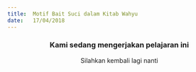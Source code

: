 ```yaml
---
title:  Motif Bait Suci dalam Kitab Wahyu
date:   17/04/2018
---
```


### <center>Kami sedang mengerjakan pelajaran ini</center>
<center>Silahkan kembali lagi nanti</center>